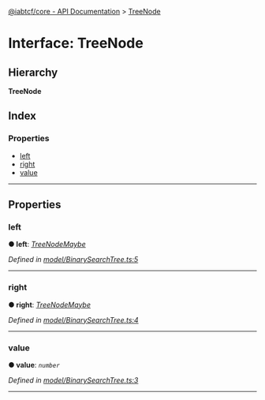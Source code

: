 [@iabtcf/core - API Documentation](../README.md) > [TreeNode](../interfaces/treenode.md)

# Interface: TreeNode

## Hierarchy

**TreeNode**

## Index

### Properties

* [left](treenode.md#left)
* [right](treenode.md#right)
* [value](treenode.md#value)

---

## Properties

<a id="left"></a>

###  left

**● left**: *[TreeNodeMaybe](../#treenodemaybe)*

*Defined in [model/BinarySearchTree.ts:5](https://github.com/chrispaterson/iabtcf-es/blob/b3164e6/modules/core/src/model/BinarySearchTree.ts#L5)*

___
<a id="right"></a>

###  right

**● right**: *[TreeNodeMaybe](../#treenodemaybe)*

*Defined in [model/BinarySearchTree.ts:4](https://github.com/chrispaterson/iabtcf-es/blob/b3164e6/modules/core/src/model/BinarySearchTree.ts#L4)*

___
<a id="value"></a>

###  value

**● value**: *`number`*

*Defined in [model/BinarySearchTree.ts:3](https://github.com/chrispaterson/iabtcf-es/blob/b3164e6/modules/core/src/model/BinarySearchTree.ts#L3)*

___

